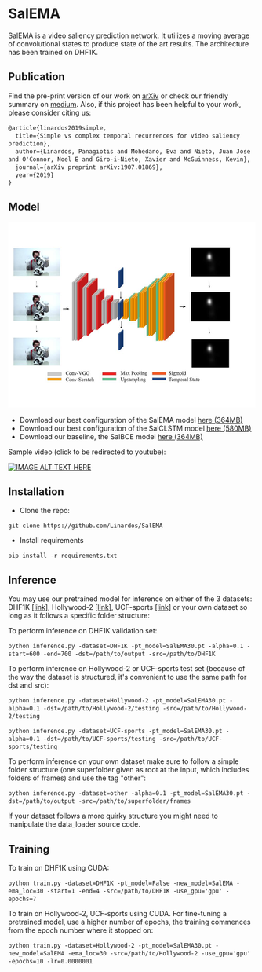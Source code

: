 # SalEMA

SalEMA is a video saliency prediction network. It utilizes a moving average of convolutional states to produce state of the art results. The architecture has been trained on DHF1K.

## Publication
Find the pre-print version of our work on [arXiv](https://arxiv.org/abs/1907.01869) or check our friendly summary on [medium](https://medium.com/@linardos.akis/teaching-machines-where-to-look-on-videos-c7a685e2b136). Also, if this project has been helpful to your work, please consider citing us:
```
@article{linardos2019simple,
  title={Simple vs complex temporal recurrences for video saliency prediction},
  author={Linardos, Panagiotis and Mohedano, Eva and Nieto, Juan Jose and O'Connor, Noel E and Giro-i-Nieto, Xavier and McGuinness, Kevin},
  journal={arXiv preprint arXiv:1907.01869},
  year={2019}
}
```


## Model

![TemporalEDmodel](https://raw.githubusercontent.com/Linardos/SalEMA/gh-pages/TemporalEDmodel.jpg)

* Download our best configuration of the SalEMA model [here (364MB)](https://imatge.upc.edu/web/sites/default/files/projects/saliency/public/VideoSalGAN-II/SalEMA30.pt)
* Download our best configuration of the SalCLSTM model [here (580MB)](https://imatge.upc.edu/web/sites/default/files/projects/saliency/public/VideoSalGAN-II/SalCLSTM30.pt)
* Download our baseline, the SalBCE model [here (364MB)](https://imatge.upc.edu/web/sites/default/files/projects/saliency/public/VideoSalGAN-II/SalBCE.pt)

Sample video (click to be redirected to youtube):

[![IMAGE ALT TEXT HERE](https://img.youtube.com/vi/JNe6A7dszPw/0.jpg)](https://www.youtube.com/watch?v=JNe6A7dszPw)

## Installation

- Clone the repo:

```shell
git clone https://github.com/Linardos/SalEMA
```

- Install requirements
```shell
pip install -r requirements.txt
```

## Inference

You may use our pretrained model for inference on either of the 3 datasets: DHF1K [[link]](https://drive.google.com/file/d/1vfRKJloNSIczYEOVjB4zMK8r0k4VJuWk/view), Hollywood-2 [[link]](https://drive.google.com/file/d/1vfRKJloNSIczYEOVjB4zMK8r0k4VJuWk/view), UCF-sports [[link]](https://drive.google.com/drive/folders/1sW0tf9RQMO4RR7SyKhU8Kmbm4jwkFGpQ) or your own dataset so long as it follows a specific folder structure:

To perform inference on DHF1K validation set:

```shell
python inference.py -dataset=DHF1K -pt_model=SalEMA30.pt -alpha=0.1 -start=600 -end=700 -dst=/path/to/output -src=/path/to/DHF1K
```

To perform inference on Hollywood-2 or UCF-sports test set (because of the way the dataset is structured, it's convenient to use the same path for dst and src):

```shell
python inference.py -dataset=Hollywood-2 -pt_model=SalEMA30.pt -alpha=0.1 -dst=/path/to/Hollywood-2/testing -src=/path/to/Hollywood-2/testing
```

```shell
python inference.py -dataset=UCF-sports -pt_model=SalEMA30.pt -alpha=0.1 -dst=/path/to/UCF-sports/testing -src=/path/to/UCF-sports/testing
```

To perform inference on your own dataset make sure to follow a simple folder structure (one superfolder given as root at the input, which includes folders of frames) and use the tag "other":

```shell
python inference.py -dataset=other -alpha=0.1 -pt_model=SalEMA30.pt -dst=/path/to/output -src=/path/to/superfolder/frames
```

If your dataset follows a more quirky structure you might need to manipulate the data_loader source code.

## Training

To train on DHF1K using CUDA:

<!-- ```shell
python python train.py -dataset=DHF1K -pt_model=False -start=1 -end=600 -src=/imatge/lpanagiotis/work/DHF1K
``` -->

```shell
python train.py -dataset=DHF1K -pt_model=False -new_model=SalEMA -ema_loc=30 -start=1 -end=4 -src=/path/to/DHF1K -use_gpu='gpu' -epochs=7
```

To train on Hollywood-2, UCF-sports using CUDA. For fine-tuning a pretrained model, use a higher number of epochs, the training commences from the epoch number where it stopped on:


```shell
python train.py -dataset=Hollywood-2 -pt_model=SalEMA30.pt -new_model=SalEMA -ema_loc=30 -src=/path/to/Hollywood-2 -use_gpu='gpu' -epochs=10 -lr=0.0000001
```

